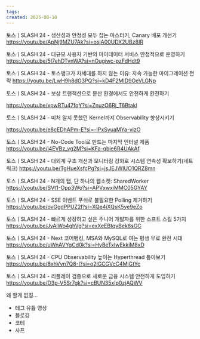 ```yaml
---
tags: 
created: 2025-08-10
---
```

토스ㅣSLASH 24 - 생산성과 안정성 모두 잡는 마스터키, Canary 배포 개선기
https://youtu.be/ApNj9MZU7Ak?si=osjA00UDX2UBz8IR

토스ㅣSLASH 24 - 대규모 사용자 기반의 마이데이터 서비스 안정적으로 운영하기
https://youtu.be/5I7ehDTvnWA?si=nOugiwc-pzFdHdt9

토스ㅣSLASH 24 - 토스뱅크가 차세대를 하지 않는 이유: 지속 가능한 마이그레이션 전략
https://youtu.be/LwH9h8dG3PQ?si=kD4F2MID9OeVLGNp

토스ㅣSLASH 24 - 보상 트랜잭션으로 분산 환경에서도 안전하게 환전하기

https://youtu.be/xpwRTu47fqY?si=ZnuzO6Rj_T6Btakl

토스ㅣSLASH 24 - 미처 알지 못했던 Kernel까지 Observability 향상시키기

https://youtu.be/e8cEDhAPm-E?si=-IPxSyuaMYa-vizO

토스ㅣSLASH 24 - No-Code Tool로 만드는 마지막 인터널 제품
https://youtu.be/i4EVBz_vg2M?si=KFa-qbie6R4UAkAf

토스ㅣSLASH 24 - 대외계 구조 개선과 모니터링 강화로 시스템 연속성 확보하기(네트워크)
https://youtu.be/TgHueXsfcPg?si=jsJEJWIUO1QRZ8mn

토스ㅣSLASH 24 - N개의 탭, 단 하나의 웹소켓: SharedWorker
https://youtu.be/SVt1-Opp3Wo?si=APVxwxiMMC05GYAY

토스ㅣSLASH 24 - SSE 이벤트 푸쉬로 불필요한 Polling 제거하기
https://youtu.be/ovGgdPPUZ2I?si=XQe4iXQsK5ye9eZo

토스ㅣSLASH 24 - 빠르게 성장하고 싶은 주니어 개발자를 위한 소프트 스킬 5가지
https://youtu.be/JyAiWo4ghVg?si=exXeEBtqvBek8sGC

토스ㅣSLASH 24 - Next 코어뱅킹, MSA와 MySQL로 여는 평생 무료 환전 시대
https://youtu.be/uWnAVYgCd0k?si=HyBeTxIwEkkiM8xD

토스ㅣSLASH 24 - CPU Observability 높이는 Hyperthread 톺아보기
https://youtu.be/8xhVvn7Q8-I?si=o2lGCGVcC4MjGtYc

토스ㅣSLASH 24 - 리플레이 검증으로 새로운 금융 시스템 안전하게 도입하기
https://youtu.be/D3p-V5Sr7gk?si=cBUN35xIp0zjAQWV


왜 할게 없징...
- 테그 유튭 영상
- 블로깅
- 코테
- 사프